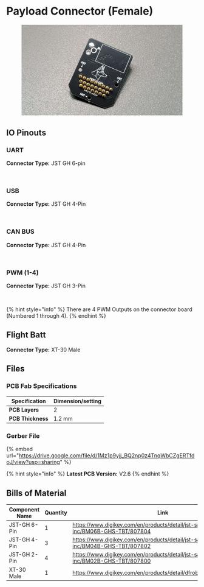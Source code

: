 # Payload Connector (Female)



<figure><img src="../.gitbook/assets/20231030_235255.jpg" alt=""><figcaption></figcaption></figure>



## IO Pinouts

### UART

**Connector Type:** JST GH 6-pin

<figure><img src="../.gitbook/assets/UART IO Schematic.png" alt=""><figcaption></figcaption></figure>

### USB

**Connector Type:** JST GH 4-Pin



<figure><img src="../.gitbook/assets/USB IO Schematic.png" alt=""><figcaption></figcaption></figure>

### CAN BUS

**Connector Type:** JST GH 4-Pin

<figure><img src="../.gitbook/assets/CAN BUS IO Schematic.png" alt=""><figcaption></figcaption></figure>



### PWM (1-4)

**Connector Type:** JST GH 3-Pin

<figure><img src="../.gitbook/assets/PWM IO Schematic.png" alt=""><figcaption></figcaption></figure>

{% hint style="info" %}
There are 4 PWM Outputs on the connector board (Numbered 1 through 4).
{% endhint %}

## Flight Batt

**Connector Type:** XT-30 Male

## Files

### PCB Fab Specifications

| Specification     | Dimension/setting |
| ----------------- | ----------------- |
| **PCB Layers**    | 2                 |
| **PCB Thickness** | 1.2 mm            |

### Gerber File

{% embed url="https://drive.google.com/file/d/1Mz1p9yjj_BQ2np0z4TnqWbCZgERTfdoJ/view?usp=sharing" %}

{% hint style="info" %}
**Latest PCB Version:** V2.6
{% endhint %}

## Bills of Material

<table><thead><tr><th>Component Name</th><th data-type="number">Quantity</th><th>Link</th></tr></thead><tbody><tr><td>JST-GH 6-Pin</td><td>1</td><td><a href="https://www.digikey.com/en/products/detail/jst-sales-america-inc/BM06B-GHS-TBT/807804">https://www.digikey.com/en/products/detail/jst-sales-america-inc/BM06B-GHS-TBT/807804</a></td></tr><tr><td>JST-GH 4-Pin</td><td>3</td><td><a href="https://www.digikey.com/en/products/detail/jst-sales-america-inc/BM04B-GHS-TBT/807802">https://www.digikey.com/en/products/detail/jst-sales-america-inc/BM04B-GHS-TBT/807802</a></td></tr><tr><td>JST-GH 2-Pin</td><td>4</td><td><a href="https://www.digikey.com/en/products/detail/jst-sales-america-inc/BM02B-GHS-TBT/807800">https://www.digikey.com/en/products/detail/jst-sales-america-inc/BM02B-GHS-TBT/807800</a></td></tr><tr><td>XT-30 Male</td><td>1</td><td><a href="https://www.digikey.com/en/products/detail/dfrobot/FIT0586/9559255">https://www.digikey.com/en/products/detail/dfrobot/FIT0586/9559255</a></td></tr></tbody></table>
